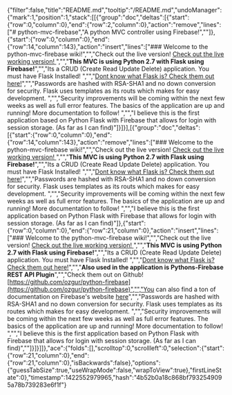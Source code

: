 {"filter":false,"title":"README.md","tooltip":"/README.md","undoManager":{"mark":1,"position":1,"stack":[[{"group":"doc","deltas":[{"start":{"row":0,"column":0},"end":{"row":2,"column":0},"action":"remove","lines":["# python-mvc-firebase","A python MVC controller using Firebase!",""]},{"start":{"row":0,"column":0},"end":{"row":14,"column":143},"action":"insert","lines":["### Welcome to the python-mvc-firebase wiki!","","Check out the live version! [Check out the live working version! ](http://python-mvc-firebase-thefad3.c9.io/)","","**This MVC is using Python 2.7 with Flask using Firebase!**","","Its a CRUD (Create Read Update Delete) application. You must have Flask Installed! ","","[Dont know what Flask is? Check them out here!](http://flask.pocoo.org/)","","Passwords are hashed with RSA-SHA1 and no down conversion for security. Flask uses templates as its routs which makes for easy development. ","","Security improvements will be coming within the next few weeks as well as full error features. The basics of the application are up and running! More documentation to follow! ","","I believe this is the first application based on Python Flask with Firebase that allows for login with session storage.  (As far as I can find)"]}]}],[{"group":"doc","deltas":[{"start":{"row":0,"column":0},"end":{"row":14,"column":143},"action":"remove","lines":["### Welcome to the python-mvc-firebase wiki!","","Check out the live version! [Check out the live working version! ](http://python-mvc-firebase-thefad3.c9.io/)","","**This MVC is using Python 2.7 with Flask using Firebase!**","","Its a CRUD (Create Read Update Delete) application. You must have Flask Installed! ","","[Dont know what Flask is? Check them out here!](http://flask.pocoo.org/)","","Passwords are hashed with RSA-SHA1 and no down conversion for security. Flask uses templates as its routs which makes for easy development. ","","Security improvements will be coming within the next few weeks as well as full error features. The basics of the application are up and running! More documentation to follow! ","","I believe this is the first application based on Python Flask with Firebase that allows for login with session storage.  (As far as I can find)"]},{"start":{"row":0,"column":0},"end":{"row":21,"column":0},"action":"insert","lines":["### Welcome to the python-mvc-firebase wiki!","","Check out the live version! [Check out the live working version! ](http://python-mvc-firebase-thefad3.c9.io/)","","**This MVC is using Python 2.7 with Flask using Firebase!**","","Its a CRUD (Create Read Update Delete) application. You must have Flask Installed! ","","[Dont know what Flask is? Check them out here!](http://flask.pocoo.org/)","","**Also used in the application is Pythons-Firebase REST API Plugin**","","Check them out on Github! [https://github.com/ozgur/python-firebase](https://github.com/ozgur/python-firebase)","","You can also find a ton of documentation on Firebase's website [here](https://www.firebase.com/docs/)","","Passwords are hashed with RSA-SHA1 and no down conversion for security. Flask uses templates as its routes which makes for easy development. ","","Security improvements will be coming within the next few weeks as well as full error features. The basics of the application are up and running! More documentation to follow! ","","I believe this is the first application based on Python Flask with Firebase that allows for login with session storage.  (As far as I can find)",""]}]}]]},"ace":{"folds":[],"scrolltop":0,"scrollleft":0,"selection":{"start":{"row":21,"column":0},"end":{"row":21,"column":0},"isBackwards":false},"options":{"guessTabSize":true,"useWrapMode":false,"wrapToView":true},"firstLineState":0},"timestamp":1422552979965,"hash":"4b52b0a18c868bf7932549095a78b739283e6f1f"}